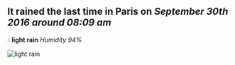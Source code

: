 ## It rained the last time in Paris on *September 30th 2016 around 08:09 am*
💧  **light rain** *Humidity 94%*

![light rain](http://openweathermap.org/img/w/10d.png)
